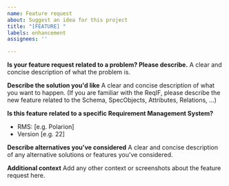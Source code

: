 ```yaml
---
name: Feature request
about: Suggest an idea for this project
title: "[FEATURE] "
labels: enhancement
assignees: ''

---
```


**Is your feature request related to a problem? Please describe.**
A clear and concise description of what the problem is.

**Describe the solution you'd like**
A clear and concise description of what you want to happen.
(If you are familiar with the ReqIF, please describe the new feature related to the Schema, SpecObjects, Attributes, Relations, ...)

**Is this feature related to a specific Requirement Management System?**
- RMS: [e.g. Polarion]
- Version [e.g. 22]

**Describe alternatives you've considered**
A clear and concise description of any alternative solutions or features you've considered.

**Additional context**
Add any other context or screenshots about the feature request here.
